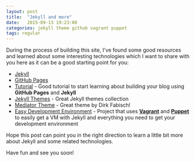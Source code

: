 ```yaml
---
layout: post
title:  "Jekyll and more"
date:   2015-09-13 19:23:00
categories: jekyll theme github vagrant puppet
tags: regular
---
```

 
During the process of building this site, I've found some good resources and learned about some interesting technologies which I want to share with you here as it can be a good starting point for you:

- [Jekyll](http://jekyllrb.com)
- [GitHub Pages](https://pages.github.com/)
- [Tutorial](http://www.smashingmagazine.com/2014/08/build-blog-jekyll-github-pages/) - Good tutorial to start learning about building your blog using **GitHub Pages** and **Jekyll**
- [Jekyll Themes](http://jekyllthemes.org/) - Great Jekyll themes collection
- [Mediator Theme](http://jekyllthemes.org/themes/mediator/) - Great theme by Dirk Fabisch!
- [Easy Development Environment](https://github.com/fafonso/Jekyll-puppet-vm) - Project that uses **[Vagrant](https://www.vagrantup.com/)** and **[Puppet](https://puppetlabs.com/)** to easily get a VM with Jekyll and everything you need to get your development environment

Hope this post can point you in the right direction to learn a little bit more about Jekyll and some related technologies.

Have fun and see you soon!


